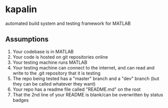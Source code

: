 # kapalin

automated build system and testing framework for MATLAB

## Assumptions

1. Your codebase is in MATLAB
2. Your code is hosted on git repositories online 
3. Your testing machine runs MATLAB
4. Your testing machine can connect to the internet, and can read and write to the .git repository that it is testing 
5. The repo being tested has a "master" branch and a "dev" branch (but they can be called whatever they want)
6. Your repo has a readme file called "README.md" on the root 
7. That the 2nd line of your README is blank/can be overwritten by status badges